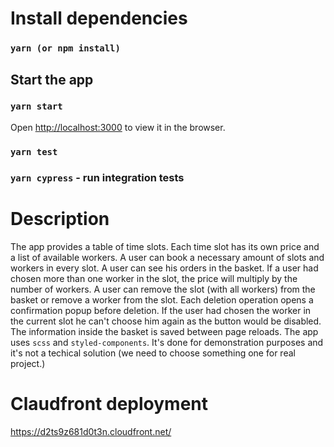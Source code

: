 # Install dependencies
  ### `yarn (or npm install)`

## Start the app
  ### `yarn start`

Open [http://localhost:3000](http://localhost:3000) to view it in the browser.

### `yarn test`

### `yarn cypress` - run integration tests

# Description
The app provides a table of time slots. Each time slot has its own price and a list of available workers. A user can book a necessary amount of slots and workers in every slot.
A user can see his orders in the basket. If a user had chosen more than one worker in the slot, the price will multiply by the number of workers.
A user can remove the slot (with all workers) from the basket or remove a worker from the slot. Each deletion operation opens a confirmation popup before deletion.
If the user had chosen the worker in the current slot he can't choose him again as the button would be disabled.
The information inside the basket is saved between page reloads.
The app uses `scss` and `styled-components`. It's done for demonstration purposes and it's not a techical solution (we need to choose something one for real project.)

# Claudfront deployment
https://d2ts9z681d0t3n.cloudfront.net/